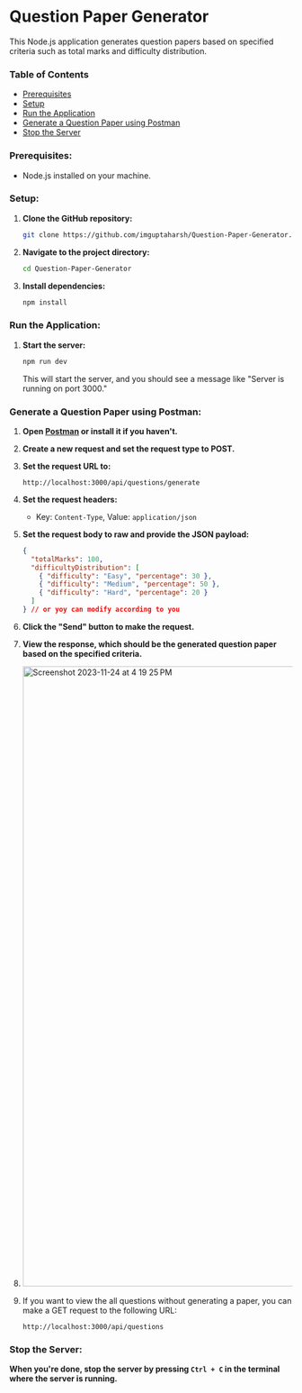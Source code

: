 # Question Paper Generator

This Node.js application generates question papers based on specified criteria such as total marks and difficulty distribution.

### Table of Contents

- [Prerequisites](#prerequisites)
- [Setup](#setup)
- [Run the Application](#run-the-application)
- [Generate a Question Paper using Postman](#generate-a-question-paper-using-postman)
- [Stop the Server](#stop-the-server)

### Prerequisites:

- Node.js installed on your machine.

### Setup:

1. **Clone the GitHub repository:**

    ```bash
    git clone https://github.com/imguptaharsh/Question-Paper-Generator.git
    ```

2. **Navigate to the project directory:**

    ```bash
    cd Question-Paper-Generator
    ```

3. **Install dependencies:**

    ```bash
    npm install
    ```

### Run the Application:

1. **Start the server:**

    ```bash
    npm run dev
    ```

    This will start the server, and you should see a message like "Server is running on port 3000."

### Generate a Question Paper using Postman:

1. **Open [Postman](https://www.postman.com/) or install it if you haven't.**

2. **Create a new request and set the request type to POST.**

3. **Set the request URL to:**

    ```http
    http://localhost:3000/api/questions/generate
    ```

4. **Set the request headers:**
   - Key: `Content-Type`, Value: `application/json`

5. **Set the request body to raw and provide the JSON payload:**

    ```json
    {
      "totalMarks": 100,
      "difficultyDistribution": [
        { "difficulty": "Easy", "percentage": 30 },
        { "difficulty": "Medium", "percentage": 50 },
        { "difficulty": "Hard", "percentage": 20 }
      ]
    } // or yoy can modify according to you
    ```

6. **Click the "Send" button to make the request.**

7. **View the response, which should be the generated question paper based on the specified criteria.**
   
8. <img width="1101" alt="Screenshot 2023-11-24 at 4 19 25 PM" src="https://github.com/imguptaharsh/Question-Paper-Generator/assets/111433732/18ee0140-d33d-45e1-83da-d58897efe5ba">
   
9. If you want to view the all questions without generating a paper, you can make a GET request to the following URL:

   ```http
   http://localhost:3000/api/questions

### Stop the Server:

**When you're done, stop the server by pressing `Ctrl + C` in the terminal where the server is running.**
